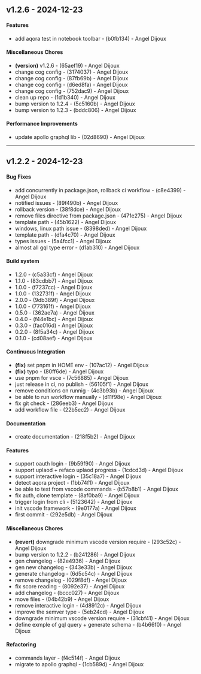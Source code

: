 ## v1.2.6 - 2024-12-23
#### Features
- add aqora test in notebook toolbar - (b0fb134) - Angel Dijoux
#### Miscellaneous Chores
- **(version)** v1.2.6 - (65aef19) - Angel Dijoux
- change cog config - (3174037) - Angel Dijoux
- change cog config - (87fb69b) - Angel Dijoux
- change cog config - (d6ed8fa) - Angel Dijoux
- change cog config - (752dac9) - Angel Dijoux
- clean up repo - (1d1b340) - Angel Dijoux
- bump version to 1.2.4 - (5c5160b) - Angel Dijoux
- bump version to 1.2.3 - (bddc806) - Angel Dijoux
#### Performance Improvements
- update apollo graphql lib - (02d8690) - Angel Dijoux

- - -

## v1.2.2 - 2024-12-23
#### Bug Fixes
- add concurrently in package.json, rollback ci workflow - (c8e4399) - Angel Dijoux
- notified issues - (89f490b) - Angel Dijoux
- rollback version - (38f8dce) - Angel Dijoux
- remove files directive from package.json - (471e275) - Angel Dijoux
- template path - (45b1622) - Angel Dijoux
- windows, linux path issue - (8398ded) - Angel Dijoux
- template path - (dfa4c70) - Angel Dijoux
- types issues - (5a4fcc1) - Angel Dijoux
- almost all gql type error - (d1ab310) - Angel Dijoux
#### Build system
- 1.2.0 - (c5a33cf) - Angel Dijoux
- 1.1.0 - (83cdbb7) - Angel Dijoux
- 1.0.0 - (f7237cc) - Angel Dijoux
- 1.0.0 - (132731f) - Angel Dijoux
- 2.0.0 - (9db389f) - Angel Dijoux
- 1.0.0 - (773161f) - Angel Dijoux
- 0.5.0 - (362ae7a) - Angel Dijoux
- 0.4.0 - (f44e1bc) - Angel Dijoux
- 0.3.0 - (fac016d) - Angel Dijoux
- 0.2.0 - (8f5a34c) - Angel Dijoux
- 0.1.0 - (cd08aef) - Angel Dijoux
#### Continuous Integration
- **(fix)** set pnpm in HOME env - (107ac12) - Angel Dijoux
- **(fix)** typo - (80ff6de) - Angel Dijoux
- use pnpm for vsce - (7c56885) - Angel Dijoux
- just release in ci, no publish - (56105f1) - Angel Dijoux
- remove conditions on runnig - (4c3b93b) - Angel Dijoux
- be able to run workflow manually - (d11f98e) - Angel Dijoux
- fix git check - (286eeb3) - Angel Dijoux
- add workflow file - (22b5ec2) - Angel Dijoux
#### Documentation
- create documentation - (218f5b2) - Angel Dijoux
#### Features
- support oauth login - (9b59f90) - Angel Dijoux
- support uplaod + refaco uplaod progress - (1cdcd3d) - Angel Dijoux
- support interactive login - (35c18a7) - Angel Dijoux
- detect aqora project - (1bb74f1) - Angel Dijoux
- be able to test from vscode commands - (b57b8b1) - Angel Dijoux
- fix auth, clone template - (8af0ba9) - Angel Dijoux
- trigger login from cli - (5123642) - Angel Dijoux
- init vscode framework - (9e0177a) - Angel Dijoux
- first commit - (292e5db) - Angel Dijoux
#### Miscellaneous Chores
- **(revert)** downgrade minimum vscode version require - (293c52c) - Angel Dijoux
- bump version to 1.2.2 - (b241286) - Angel Dijoux
- gen changelog - (82e4936) - Angel Dijoux
- gen new changelog - (343e33b) - Angel Dijoux
- generate changelog - (6d5c54c) - Angel Dijoux
- remove changelog - (029f8df) - Angel Dijoux
- fix score reading - (8092e37) - Angel Dijoux
- add changelog - (bccc027) - Angel Dijoux
- move files - (04b42b9) - Angel Dijoux
- remove interactive login - (4d8912c) - Angel Dijoux
- improve the semver type - (5eb24cd) - Angel Dijoux
- downgrade minimum vscode version require - (31cbf41) - Angel Dijoux
- define exmple of gql query + generate schema - (b4b66f0) - Angel Dijoux
#### Refactoring
- commands layer - (f4c514f) - Angel Dijoux
- migrate to apollo graphql - (1cb589d) - Angel Dijoux


